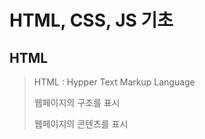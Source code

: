 # HTML, CSS, JS 기초

## HTML

> HTML : Hypper Text Markup Language
> 
> 웹페이지의 구조를 표시
> 
> 웹페이지의 콘텐츠를 표시

